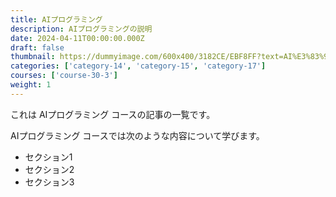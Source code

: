 ```yaml
---
title: AIプログラミング
description: AIプログラミングの説明
date: 2024-04-11T00:00:00.000Z
draft: false
thumbnail: https://dummyimage.com/600x400/3182CE/EBF8FF?text=AI%E3%83%97%E3%83%AD%E3%82%B0%E3%83%A9%E3%83%9F%E3%83%B3%E3%82%B0
categories: ['category-14', 'category-15', 'category-17']
courses: ['course-30-3']
weight: 1
---
```


これは AIプログラミング コースの記事の一覧です。

  AIプログラミング コースでは次のような内容について学びます。

  - セクション1
  - セクション2
  - セクション3